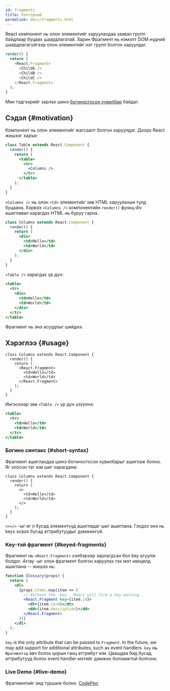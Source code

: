 ```yaml
---
id: fragments
title: Хэлтэрхий
permalink: docs/fragments.html
---
```


React компонент нь олон элементийг харуулахдаа заавал грүпп байдлаар буцаах шаардлагатай. Харин Фрагмент нь нэмэлт DOM нүдний шаардлагагүйгээр олон элементийг нэг групп болгон харуулдаг.

```js
render() {
  return (
    <React.Fragment>
      <ChildA />
      <ChildB />
      <ChildC />
    </React.Fragment>
  );
}
```

Мѳн тэдгээрийг зарлах шинэ [богиносгосон хувилбар](#short-syntax) байдаг.

## Сэдэл {#motivation}

Компонент нь олон элементийг жагсаалт болгон харуулдаг. Доорх React жишээг харъя:

```jsx
class Table extends React.Component {
  render() {
    return (
      <table>
        <tr>
          <Columns />
        </tr>
      </table>
    );
  }
}
```

`<Columns />` нь олон `<td>` элементийг зѳв HTML харуулахын тулд буцаана. Хэрвээ `<Columns />` компонентийн `render()` функц div ашиглавал харагдах HTML нь буруу гарна.

```jsx
class Columns extends React.Component {
  render() {
    return (
      <div>
        <td>Hello</td>
        <td>World</td>
      </div>
    );
  }
}
```

`<Table />` харагдах үр дүн:

```jsx
<table>
  <tr>
    <div>
      <td>Hello</td>
      <td>World</td>
    </div>
  </tr>
</table>
```

Фрагмент нь энэ асуудлыг шийднэ.

## Хэрэглээ {#usage}

```jsx{4,7}
class Columns extends React.Component {
  render() {
    return (
      <React.Fragment>
        <td>Hello</td>
        <td>World</td>
      </React.Fragment>
    );
  }
}
```

Ингэснээр зѳв `<Table />` үр дүн үзүүлнэ:

```jsx
<table>
  <tr>
    <td>Hello</td>
    <td>World</td>
  </tr>
</table>
```

### Богино синтакс {#short-syntax}

Фрагмент ашиглахдаа шинэ богиносгосон хувилбарыг ашиглаж болно. Яг хоосон таг юм шиг харагдана:

```jsx{4,7}
class Columns extends React.Component {
  render() {
    return (
      <>
        <td>Hello</td>
        <td>World</td>
      </>
    );
  }
}
```

`<></>` -ыг яг л бусад элементүүд ашигладаг шиг ашиглана. Гэхдээ энэ нь keys эсвэл бусад аттрибутуудыг дэмжихгүй.

### Key-тэй фрагмент {#keyed-fragments}

Фрагмент нь `<React.Fragment>` хэлбэрээр зарлагдсан бол key агуулж болдог. Array -ыг олон фрагмент болгон харуулах гэх мэт нѳхцѳлд ашиглана -- жишээ нь:

```jsx
function Glossary(props) {
  return (
    <dl>
      {props.items.map(item => (
        // Without the `key`, React will fire a key warning
        <React.Fragment key={item.id}>
          <dt>{item.term}</dt>
          <dd>{item.description}</dd>
        </React.Fragment>
      ))}
    </dl>
  );
}
```

`key` is the only attribute that can be passed to `Fragment`. In the future, we may add support for additional attributes, such as event handlers.
`key` нь `Фрагментэд` авч болох цорын ганц аттрибут юм. Цаашдаа бид бусад аттрибутууд болох event handler мэтийг дэмжих боломжтой болгоно.

### Live Demo {#live-demo}

Фрагментийг энд туршиж болно. [CodePen](https://codepen.io/reactjs/pen/VrEbjE?editors=1000).
